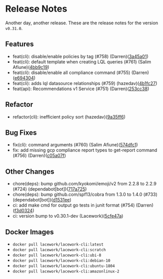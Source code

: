 # Release Notes
Another day, another release. These are the release notes for the version `v0.31.0`.

## Features
* feat(cli): disable/enable policies by tag (#758) (Darren)([3a45a01](https://github.com/lacework/go-sdk/commit/3a45a0186ca908920f2383c2eec2c7c7db6e17bf))
* feat(cli): default template when creating LQL queries (#761) (Salim Afiune)([4bb9c19](https://github.com/lacework/go-sdk/commit/4bb9c1930b64e3e080ee44fc71028276bb44d8d8))
* feat(cli): disable/enable all <report-type> compliance command (#755) (Darren)([e694304](https://github.com/lacework/go-sdk/commit/e69430484c93245919b2e48e264dc3c24d6a7297))
* feat(cli): adds lql datasource relationships (#759) (hazedav)([4b1fc27](https://github.com/lacework/go-sdk/commit/4b1fc271db940d5272cd652f5b65d06e061af874))
* feat(api): Recommendations v1 Service (#751) (Darren)([253cc38](https://github.com/lacework/go-sdk/commit/253cc38420ec9a6423aec2dc57958255eb1e5cf9))
## Refactor
* refactor(cli): inefficient policy sort (hazedav)([9a35ff6](https://github.com/lacework/go-sdk/commit/9a35ff665acd795f7a713b470d6603771f060beb))
## Bug Fixes
* fix(cli): command arguments (#760) (Salim Afiune)([574dfc1](https://github.com/lacework/go-sdk/commit/574dfc1dbb8eb066ca3e8668ed72be58731b0ff3))
* fix: add missing gcp compliance report types to get-report command (#756) (Darren)([c05a07f](https://github.com/lacework/go-sdk/commit/c05a07ff0664164d8e4d53009c4e2af6e2451c27))
## Other Changes
* chore(deps): bump github.com/kyokomi/emoji/v2 from 2.2.8 to 2.2.9 (#724) (dependabot[bot])([717a725](https://github.com/lacework/go-sdk/commit/717a725edfdb205701456bd6f960b1b0a3788988))
* chore(deps): bump github.com/spf13/cobra from 1.3.0 to 1.4.0 (#733) (dependabot[bot])([d1531ee](https://github.com/lacework/go-sdk/commit/d1531eef51e37966bc39e002d0589d400c548990))
* ci: add make cmd for output go tests in junit format (#754) (Darren)([f3d0324](https://github.com/lacework/go-sdk/commit/f3d032431bea1770ab8b731a5aefef23ab1c4594))
* ci: version bump to v0.30.1-dev (Lacework)([5cfe47a](https://github.com/lacework/go-sdk/commit/5cfe47a62c3c650cb35e879528614aa8155f9ac8))

## Docker Images
* `docker pull lacework/lacework-cli:latest`
* `docker pull lacework/lacework-cli:scratch`
* `docker pull lacework/lacework-cli:ubi-8`
* `docker pull lacework/lacework-cli:debian-10`
* `docker pull lacework/lacework-cli:ubuntu-1804`
* `docker pull lacework/lacework-cli:amazonlinux-2`

